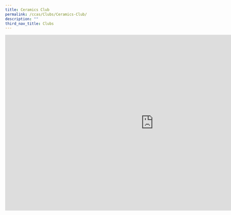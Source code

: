 ```yaml
---
title: Ceramics Club
permalink: /ccas/Clubs/Ceramics-Club/
description: ""
third_nav_title: Clubs
---
```

<iframe allowfullscreen="true" height="569" width="960" frameborder="0" src="https://docs.google.com/presentation/d/e/2PACX-1vRK6d6aw8UxPpLTLZg5RAZMDUs4KvLhk3GBijQP3x9uN2FCfHcQCRv3ckvi1GIUwiPiudsc5F3_igBO/embed?start=false&amp;loop=false&amp;delayms=3000"></iframe>